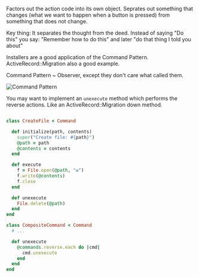 Factors out the action code into its own object.
Seprates out something that changes (what we want to happen when a
button is pressed) from something that does not change.

Key thing:  It separates the thought from the deed. Instead of saying "Do this"
you say: "Remember how to do this" and later "do that thing I told you about"

Installers are a good application of the Command Pattern.
ActiveRecord::Migration also a good example.

Command Pattern ~ Observer, except they don't care what called them.

![Command Pattern](http://yuml.me/97e7338f)

You may want to implement an `unexecute` method which performs the reverse
actions.  Like an ActiveRecord::Migration down method.

```ruby

class CreateFile < Command

  def initialize(path, contents)
    super("Create file: #{path}")
    @path = path
    @contents = contents
  end

  def execute
    f = File.open(@path, "w")
    f.write(@contents)
    f.close
  end

  def unexecute
    File.delete(@path)
  end
end

class CompositeCommand < Command
  # ...

  def unexecute
    @commands.reverse.each do |cmd|
      cmd.unexecute
    end
  end
end

